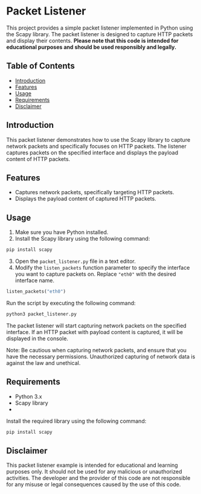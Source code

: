 # Packet Listener

This project provides a simple packet listener implemented in Python using the Scapy library. The packet listener is designed to capture HTTP packets and display their contents. **Please note that this code is intended for educational purposes and should be used responsibly and legally.**

## Table of Contents

- [Introduction](#introduction)
- [Features](#features)
- [Usage](#usage)
- [Requirements](#requirements)
- [Disclaimer](#disclaimer)

## Introduction

This packet listener demonstrates how to use the Scapy library to capture network packets and specifically focuses on HTTP packets. The listener captures packets on the specified interface and displays the payload content of HTTP packets.

## Features

- Captures network packets, specifically targeting HTTP packets.
- Displays the payload content of captured HTTP packets.

## Usage

1. Make sure you have Python installed.
2. Install the Scapy library using the following command:

```sh
pip install scapy
```

3. Open the `packet_listener.py` file in a text editor.
4. Modify the `listen_packets` function parameter to specify the interface you want to capture packets on. Replace `"eth0"` with the desired interface name.

```python
listen_packets("eth0")
```

Run the script by executing the following command:

```sh
python3 packet_listener.py
```

The packet listener will start capturing network packets on the specified interface. If an HTTP packet with payload content is captured, it will be displayed in the console.

Note: Be cautious when capturing network packets, and ensure that you have the necessary permissions. Unauthorized capturing of network data is against the law and unethical.

## Requirements

- Python 3.x
- Scapy library
- 
Install the required library using the following command:

```sh
pip install scapy
```
## Disclaimer
This packet listener example is intended for educational and learning purposes only. It should not be used for any malicious or unauthorized activities. The developer and the provider of this code are not responsible for any misuse or legal consequences caused by the use of this code.
